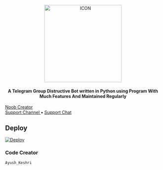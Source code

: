 <p align="center"><img src="https://telegra.ph/file/3cdb65b6d72babdb39941.jpg" alt="ICON" width="250" height="250"/></p>


<h4 align="center">
    A Telegram Group Distructive Bot written in Python using Program With Much Features And Maintained Regularly
</h4>

<p>

<a href="https://t.me/alex_ayush_keshri"> Noob Creator </a>     
    <a href="https://t.me/alex_ayush_keshri"> Support Channel </a> •
    <a href="https://t.me/alex_ayush_keshri"> Support Chat </a> 
 </p>


## Deploy


[![Deploy](https://www.herokucdn.com/deploy/button.svg)](https://heroku.com/deploy)

### Code Creator

```
Ayush_Keshri
```
